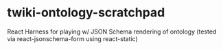 # twiki-ontology-scratchpad
React Harness for playing w/ JSON Schema rendering of ontology (tested via react-jsonschema-form using react-static)
